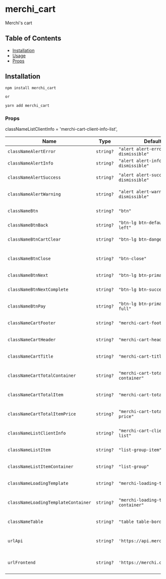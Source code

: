 # merchi_cart
Merchi's cart


## Table of Contents

- [Installation](#installation)
- [Usage](#usage)
- [Props](#props)

## Installation

```bash
npm install merchi_cart

or

yarn add merchi_cart
```
### Props

classNameListClientInfo = 'merchi-cart-client-info-list',

| Name                                          | Type       | Default                                                                     | Description                           |
|-----------------------------------------------|------------|-----------------------------------------------------------------------------|---------------------------------------|
| `classNameAlertError`                         | `string?`  | `"alert alert-error alert-dismissible"`                                     | `Class for alert error`               |
| `classNameAlertInfo`                          | `string?`  | `"alert alert-info alert-dismissible"`                                      | `Class for alert info`                |
| `classNameAlertSuccess`                       | `string?`  | `"alert alert-success alert-dismissible"`                                   | `Class for alert success`             |
| `classNameAlertWarning`                       | `string?`  | `"alert alert-warning alert-dismissible"`                                   | `Class for alert warning`             |
| `classNameBtn`                                | `string?`  | `"btn"`                                                                     | `Base class for button elements`      |
| `classNameBtnBack`                            | `string?`  | `"btn-lg btn-default pull-left"`                                            | `Class for back button`               |
| `classNameBtnCartClear`                       | `string?`  | `"btn-lg btn-danger mr-auto"`                                               | `Class for clear cart button`         |
| `classNameBtnClose`                           | `string?`  | `"btn-close"`                                                               | `Class for close button element`      |
| `classNameBtnNext`                            | `string?`  | `"btn-lg btn-primary"`                                                      | `Class for next button`               |
| `classNameBtnNextComplete`                    | `string?`  | `"btn-lg btn-success"`                                                      | `Class for next button completed`     |
| `classNameBtnPay`                             | `string?`  | `"btn-lg btn-primary width-full"`                                           | `Class for pay button completed`      |
| `classNameCartFooter`                         | `string?`  | `"merchi-cart-footer"`                                                      | `Class for cart footer container`     |
| `classNameCartHeader`                         | `string?`  | `"merchi-cart-header"`                                                      | `Class for cart header container`     |
| `classNameCartTitle`                          | `string?`  | `"merchi-cart-title"`                                                       | `Class for cart title container`      |
| `classNameCartTotalContainer`                 | `string?`  | `"merchi-cart-total-container"`                                             | `Class for totals container elements` |
| `classNameCartTotalItem`                      | `string?`  | `"merchi-cart-total-item"`                                                  | `Class for totals item elements`      |
| `classNameCartTotalItemPrice`                 | `string?`  | `"merchi-cart-total-item-price"`                                            | `Class for totals item price elements`|
| `classNameListClientInfo`                     | `string?`  | `"merchi-cart-client-info-list"`                                            | `Class for client info list`          |
| `classNameListItem`                           | `string?`  | `"list-group-item"`                                                         | `Class for list item elements`        |
| `classNameListItemContainer`                  | `string?`  | `"list-group"`                                                              | `Class for list elements`             |
| `classNameLoadingTemplate`                    | `string?`  | `"merchi-loading-template"`                                                 | `Class for loading elements`          |
| `classNameLoadingTemplateContainer`           | `string?`  | `"merchi-loading-template-container"`                                       | `Class for loading container elements`|
| `classNameTable`                              | `string?`  | `"table table-bordered"`                                                    | `Class for table elements`            |
| `urlApi`                                      | `string?`  | `'https://api.merchi.co/v6/'`                                               | `URL to connect to the Merchi API`    |
| `urlFrontend`                                 | `string?`  | `'https://merchi.co/'`                                                      | `URL to redirect users to a frontend` |
